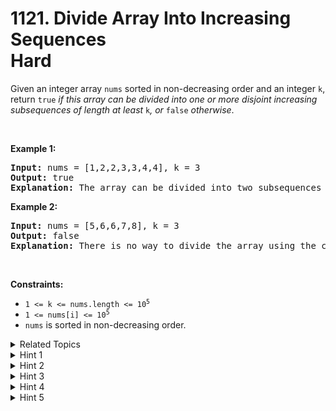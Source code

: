 
# 1121. Divide Array Into Increasing Sequences<br> Hard

<p>Given an integer array <code>nums</code> sorted in non-decreasing order and an integer <code>k</code>, return <code>true</code><em> if this array can be divided into one or more disjoint increasing subsequences of length at least </em><code>k</code><em>, or </em><code>false</code><em> otherwise</em>.</p>

<p>&nbsp;</p>
<p><strong class="example">Example 1:</strong></p>

<pre>
<strong>Input:</strong> nums = [1,2,2,3,3,4,4], k = 3
<strong>Output:</strong> true
<strong>Explanation:</strong> The array can be divided into two subsequences [1,2,3,4] and [2,3,4] with lengths at least 3 each.
</pre>

<p><strong class="example">Example 2:</strong></p>

<pre>
<strong>Input:</strong> nums = [5,6,6,7,8], k = 3
<strong>Output:</strong> false
<strong>Explanation:</strong> There is no way to divide the array using the conditions required.
</pre>

<p>&nbsp;</p>
<p><strong>Constraints:</strong></p>

<ul>
	<li><code>1 &lt;= k &lt;= nums.length &lt;= 10<sup>5</sup></code></li>
	<li><code>1 &lt;= nums[i] &lt;= 10<sup>5</sup></code></li>
	<li><code>nums</code> is sorted in non-decreasing order.</li>
</ul>


<details>

<summary> Related Topics </summary>

-	`Array`
-	`Counting`

</details>


<details>
<summary> Hint 1 </summary>
Think in the frequency of the numbers and how this affects the number of sequences needed.
</details>

<details>
<summary> Hint 2 </summary>
What is the minimum number of sequences we need to form? Considering frequency of the numbers.
</details>

<details>
<summary> Hint 3 </summary>
Think about the least number of sequences to maximize the lengths.
</details>

<details>
<summary> Hint 4 </summary>
The number of sequences needed is equal to the maximum frequency of an element.
</details>

<details>
<summary> Hint 5 </summary>
How to put the other elements into sequences ? Think in a greedy approach.
</details>